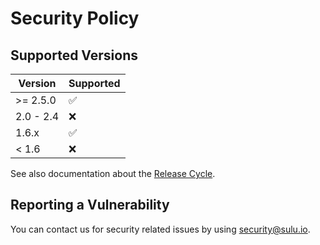 # Security Policy

## Supported Versions

| Version   | Supported          |
| --------- | ------------------ |
| >= 2.5.0  | :white_check_mark: |
| 2.0 - 2.4 | :x:                |
| 1.6.x     | :white_check_mark: |
| < 1.6     | :x:                |

See also documentation about the [Release Cycle](https://sulu.io/direction#our-release-cycle).

## Reporting a Vulnerability

You can contact us for security related issues by using [security@sulu.io](mailto:security@sulu.io).
